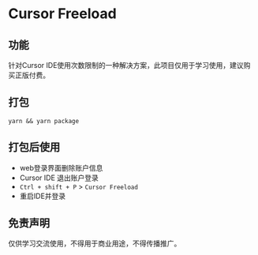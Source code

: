 # Cursor Freeload

## 功能

针对Cursor IDE使用次数限制的一种解决方案，此项目仅用于学习使用，建议购买正版付费。

## 打包

`yarn && yarn package`

## 打包后使用

- web登录界面删除账户信息
- Cursor IDE 退出账户登录
- `Ctrl + shift + P` > `Cursor Freeload`
- 重启IDE并登录

## 免责声明

仅供学习交流使用，不得用于商业用途，不得传播推广。